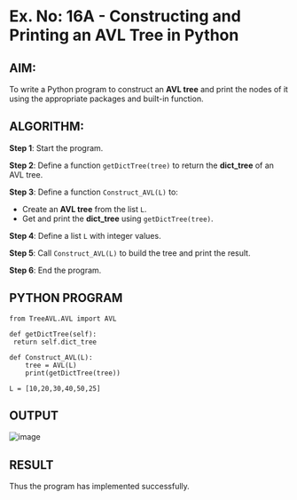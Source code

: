 # Ex. No: 16A - Constructing and Printing an AVL Tree in Python

## AIM:
To write a Python program to construct an **AVL tree** and print the nodes of it using the appropriate packages and built-in function.



## ALGORITHM:

**Step 1**: Start the program.

**Step 2**: Define a function `getDictTree(tree)` to return the **dict_tree** of an AVL tree.

**Step 3**: Define a function `Construct_AVL(L)` to:
- Create an **AVL tree** from the list `L`.
- Get and print the **dict_tree** using `getDictTree(tree)`.

**Step 4**: Define a list `L` with integer values.

**Step 5**: Call `Construct_AVL(L)` to build the tree and print the result.

**Step 6**: End the program.


## PYTHON PROGRAM
```
from TreeAVL.AVL import AVL

def getDictTree(self):
 return self.dict_tree

def Construct_AVL(L):
    tree = AVL(L)
    print(getDictTree(tree))
    
L = [10,20,30,40,50,25]
```

## OUTPUT
![image](https://github.com/user-attachments/assets/94c2a9ea-c0b4-40a6-b73f-1178461d56e4)


## RESULT
Thus the program has implemented successfully.

